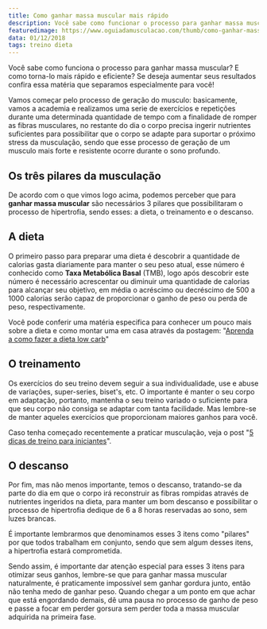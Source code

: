 ```yaml
---
title: Como ganhar massa muscular mais rápido
description: Você sabe como funcionar o processo para ganhar massa muscular? Se deseja aumentar seus resultados confira essa matéria que preparamos para você!
featuredimage: https://www.oguiadamusculacao.com/thumb/como-ganhar-massa-muscular-mais-rapido.png
data: 01/12/2018
tags: treino dieta
---
```

<p>Você sabe como funciona o processo para ganhar massa muscular? E como torna-lo mais rápido e eficiente? Se deseja aumentar seus resultados confira essa matéria que separamos especialmente para você!</p><!--more-->
<p>Vamos começar pelo processo de geração do musculo: basicamente, vamos a academia e realizamos uma serie de exercícios e repetições durante uma determinada quantidade de tempo com a finalidade de romper as fibras musculares, no restante do dia o corpo precisa ingerir nutrientes suficientes para possibilitar que o corpo se adapte para suportar o próximo stress da musculação, sendo que esse processo de geração de um musculo mais forte e resistente ocorre durante o sono profundo.</p>
<h2>Os três pilares da musculação</h2>
<p>De acordo com o que vimos logo acima, podemos perceber que para <b>ganhar massa muscular</b> são necessários 3 pilares que possibilitaram o processo de hipertrofia, sendo esses: a dieta, o treinamento e o descanso.
<h2>A dieta</h2>
<p>O primeiro passo para preparar uma dieta é descobrir a quantidade de calorias gasta diariamente para manter o seu peso atual, esse número é conhecido como <b>Taxa Metabólica Basal</b> (TMB), logo após descobrir este número é necessário acrescentar ou diminuir uma quantidade de calorias para alcançar seu objetivo, em média o acréscimo ou decréscimo de 500 a 1000 calorias serão capaz de proporcionar o ganho de peso ou perda de peso, respectivamente.</p>
<p>Você pode conferir uma matéria especifica para conhecer um pouco mais sobre a dieta e como montar uma em casa através da postagem: "<a href="https://www.oguiadamusculacao.com/aprenda-a-como-fazer-a-dieta-low-carb/">Aprenda a como fazer a dieta low carb</a>"</p>
<center><amp-img class="post-image" layout="responsive" widht="620px" height="330px" src="https://i.imgur.com/DnvgzLB.jpg" alt="Dieta"></amp-img></center>
<h2>O treinamento</h2>
<p>Os exercícios do seu treino devem seguir a sua individualidade, use e abuse de variações, super-series, biset's, etc. O importante é manter o seu corpo em adaptação, portanto, mantenha o seu treino variado o suficiente para que seu corpo não consiga se adaptar com tanta facilidade. Mas lembre-se de manter aqueles exercícios que proporcionam maiores ganhos para você.</p>
<p>Caso tenha começado recentemente a praticar musculação, veja o post "<a href="https://www.oguiadamusculacao.com/5-dicas-de-treino-para-iniciantes/">5 dicas de treino para iniciantes</a>".
<div>
<!-- Anuncio no texto -->
<amp-ad width="100vw" height=320
  type="adsense"
  data-ad-client="ca-pub-2816982644079927"
  data-ad-slot="6125590388"
  data-auto-format="rspv"
  data-full-width>
    <div overflow></div>
</amp-ad></div>
<h2>O descanso</h2>
<p>Por fim, mas não menos importante, temos o descanso, tratando-se da parte do dia em que o corpo irá reconstruir as fibras rompidas através de nutrientes ingeridos na dieta, para manter um bom descanso e possibilitar o processo de hipertrofia dedique de 6 a 8 horas reservadas ao sono, sem luzes brancas.</p>
<p>É importante lembrarmos que denominamos esses 3 itens como "pilares" por que todos trabalham em conjunto, sendo que sem algum desses itens, a hipertrofia estará comprometida.</p>
<p>Sendo assim, é importante dar atenção especial para esses 3 itens para otimizar seus ganhos, lembre-se que para ganhar massa muscular naturalmente, é praticamente impossível sem ganhar gordura junto, então não tenha medo de ganhar peso. Quando chegar a um ponto em que achar que está engordando demais, dê uma pausa no processo de ganho de peso e passe a focar em perder gorsura sem perder toda a massa muscular adquirida na primeira fase.</p>
<!-- Marcação JSON-LD gerada pelo Assistente de marcação para dados estruturados do Google. --> <script type="application/ld+json"> { "@context" : "http://schema.org", "@type" : "Article", "headline" : "Como ganhar massa muscular mais rápido", "publisher":{"@type":"Organization","name":"Guia da Musculação","logo":{"@type":"ImageObject","url":"https://i.imgur.com/KYTMFEL.png"}}, "mainEntityOfPage" : "https://www.oguiadamusculacao.com/como-ganhar-massa-muscular-mais-rapido/", "dateModified" : "2018-12-01", "name" : "Como ganhar massa muscular mais rápido", "author" : { "@type" : "Person", "name" : "David Menezes" }, "datePublished" : "2018-11-19", "image" : "https://www.oguiadamusculacao.com/thumb/como-ganhar-massa-muscular-mais-rapido.png", "articleSection" : [ "Você sabe como funciona o processo para ganhar massa muscular? E como torna-lo mais rápido e eficiente? Se deseja aumentar seus resultados confira essa matéria que separamos especialmente para você! Vamos começar pelo processo de geração do musculo: basicamente, vamos a academia e realizamos uma serie de exercícios e repetições durante uma determinada quantidade de tempo com a finalidade de romper as fibras musculares, no restante do dia o corpo precisa ingerir nutrientes suficientes para possibilitar que o corpo se adapte para suportar o próximo stress da musculação, sendo que esse processo de geração de um musculo mais forte e resistente ocorre durante o sono profundo.", "Os três pilares da musculação De acordo com o que vimos logo acima, podemos perceber que para ganhar massa muscular são necessários 3 pilares que possibilitaram o processo de hipertrofia, sendo esses: a dieta, o treinamento e o descanso.", "A dieta O primeiro passo para preparar uma dieta é descobrir a quantidade de calorias gasta diariamente para manter o seu peso atual, esse número é conhecido como Taxa Metabólica Basal (TMB), logo após descobrir este número é necessário acrescentar ou diminuir uma quantidade de calorias para alcançar seu objetivo, em média o acréscimo ou decréscimo de 500 a 1000 calorias serão capaz de proporcionar o ganho de peso ou perda de peso, respectivamente. Você pode conferir uma matéria especifica para conhecer um pouco mais sobre a dieta e como montar uma em casa através da postagem: \"Aprenda como fazer a dieta low carb\" [Dieta]", "O treinamento Os exercícios do seu treino devem seguir a sua individualidade, use e abuse de variações, super-series, biset's, etc. O importante é manter o seu corpo em adaptação, portanto, mantenha o seu treino variado o suficiente para que seu corpo não consiga se adaptar com tanta facilidade. Mas lembre-se de manter aqueles exercícios que proporcionam maiores ganhos para você. Caso tenha começado recentemente a praticar musculação, veja o post \"5 dicas de treino para iniciantes\".", "O descanso Por fim, mas não menos importante, temos o descanso, tratando-se da parte do dia em que o corpo irá reconstruir as fibras rompidas através de nutrientes ingeridos na dieta, para manter um bom descanso e possibilitar o processo de hipertrofia dedique de 6 a 8 horas reservadas ao sono, sem luzes brancas. É importante lembrarmos que denominamos esses 3 itens como \"pilares\" por que todos trabalham em conjunto, sendo que sem algum desses itens, a hipertrofia estará comprometida. Sendo assim, é importante dar atenção especial para esses 3 itens para otimizar seus ganhos, lembre-se que para ganhar massa muscular naturalmente, é praticamente impossível sem ganhar gordura junto, então não tenha medo de ganhar peso. Quando chegar a um ponto em que achar que está engordando demais, dê uma pausa no processo de ganho de peso e passe a focar em perder gorsura sem perder toda a massa muscular adquirida na primeira fase." ]} </script>

